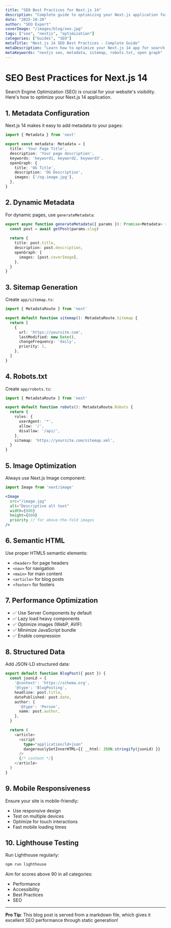 ```yaml
---
title: "SEO Best Practices for Next.js 14"
description: "Complete guide to optimizing your Next.js application for search engines"
date: "2025-10-20"
author: "SEO Expert"
coverImage: "/images/blog/seo.jpg"
tags: ["seo", "nextjs", "optimization"]
categories: ["Guides", "SEO"]
metaTitle: "Next.js 14 SEO Best Practices - Complete Guide"
metaDescription: "Learn how to optimize your Next.js 14 app for search engines with metadata, sitemaps, and more"
metaKeywords: "nextjs seo, metadata, sitemap, robots.txt, open graph"
---
```


# SEO Best Practices for Next.js 14

Search Engine Optimization (SEO) is crucial for your website's visibility. Here's how to optimize your Next.js 14 application.

## 1. Metadata Configuration

Next.js 14 makes it easy to add metadata to your pages:

```typescript
import { Metadata } from 'next'

export const metadata: Metadata = {
  title: 'Your Page Title',
  description: 'Your page description',
  keywords: 'keyword1, keyword2, keyword3',
  openGraph: {
    title: 'OG Title',
    description: 'OG Description',
    images: ['/og-image.jpg'],
  },
}
```

## 2. Dynamic Metadata

For dynamic pages, use `generateMetadata`:

```typescript
export async function generateMetadata({ params }): Promise<Metadata> {
  const post = await getPost(params.slug)
  
  return {
    title: post.title,
    description: post.description,
    openGraph: {
      images: [post.coverImage],
    },
  }
}
```

## 3. Sitemap Generation

Create `app/sitemap.ts`:

```typescript
import { MetadataRoute } from 'next'

export default function sitemap(): MetadataRoute.Sitemap {
  return [
    {
      url: 'https://yoursite.com',
      lastModified: new Date(),
      changeFrequency: 'daily',
      priority: 1,
    },
  ]
}
```

## 4. Robots.txt

Create `app/robots.ts`:

```typescript
import { MetadataRoute } from 'next'

export default function robots(): MetadataRoute.Robots {
  return {
    rules: {
      userAgent: '*',
      allow: '/',
      disallow: '/api/',
    },
    sitemap: 'https://yoursite.com/sitemap.xml',
  }
}
```

## 5. Image Optimization

Always use Next.js Image component:

```jsx
import Image from 'next/image'

<Image
  src="/image.jpg"
  alt="Descriptive alt text"
  width={800}
  height={600}
  priority // for above-the-fold images
/>
```

## 6. Semantic HTML

Use proper HTML5 semantic elements:

- `<header>` for page headers
- `<nav>` for navigation
- `<main>` for main content
- `<article>` for blog posts
- `<footer>` for footers

## 7. Performance Optimization

- ✅ Use Server Components by default
- ✅ Lazy load heavy components
- ✅ Optimize images (WebP, AVIF)
- ✅ Minimize JavaScript bundle
- ✅ Enable compression

## 8. Structured Data

Add JSON-LD structured data:

```typescript
export default function BlogPost({ post }) {
  const jsonLd = {
    '@context': 'https://schema.org',
    '@type': 'BlogPosting',
    headline: post.title,
    datePublished: post.date,
    author: {
      '@type': 'Person',
      name: post.author,
    },
  }

  return (
    <article>
      <script
        type="application/ld+json"
        dangerouslySetInnerHTML={{ __html: JSON.stringify(jsonLd) }}
      />
      {/* content */}
    </article>
  )
}
```

## 9. Mobile Responsiveness

Ensure your site is mobile-friendly:

- Use responsive design
- Test on multiple devices
- Optimize for touch interactions
- Fast mobile loading times

## 10. Lighthouse Testing

Run Lighthouse regularly:

```bash
npm run lighthouse
```

Aim for scores above 90 in all categories:
- Performance
- Accessibility
- Best Practices
- SEO

---

**Pro Tip**: This blog post is served from a markdown file, which gives it excellent SEO performance through static generation!


